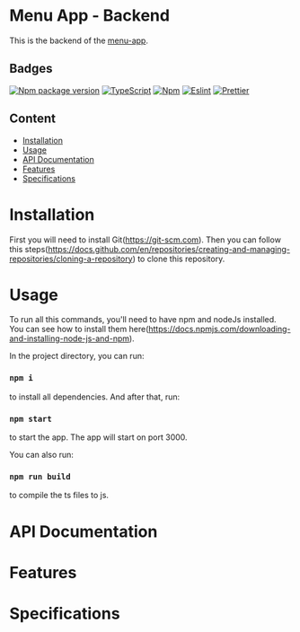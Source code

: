 # Menu App - Backend

This is the backend of the [menu-app](https://github.com/GabrielaMed/menu-app).

## Badges

[![Npm package version](https://badgen.net/npm/v/express)](https://npmjs.com/package/express)
[![TypeScript](https://img.shields.io/badge/typescript-gray?style=plastic&logo=typescript)](https://typescriptlang.org)
[![Npm](https://img.shields.io/badge/npm-gray?style=plastic&logo=npm)](https://https://npmjs.com/)
[![Eslint](https://img.shields.io/badge/eslint-gray?style=plastic&logo=eslint)](https://eslint.org/)
[![Prettier](https://img.shields.io/badge/prettier-gray?style=plastic&logo=prettier)](https://prettier.io/)

## Content

<!--ts-->

- [Installation](#installation)
- [Usage](#usage)
- [API Documentation](#api-documentation)
- [Features](#features)
- [Specifications](#specifications)

<!--te-->

# Installation

First you will need to install Git(https://git-scm.com). Then you can follow this steps(https://docs.github.com/en/repositories/creating-and-managing-repositories/cloning-a-repository) to clone this repository.

# Usage

To run all this commands, you'll need to have npm and nodeJs installed. You can see how to install them here(https://docs.npmjs.com/downloading-and-installing-node-js-and-npm).

In the project directory, you can run:

### `npm i`

to install all dependencies. And after that, run:

### `npm start`

to start the app. The app will start on port 3000.

You can also run:

### `npm run build`

to compile the ts files to js.

# API Documentation

# Features

# Specifications
